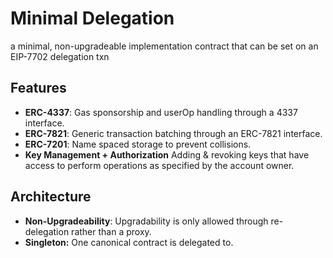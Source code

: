 # Minimal Delegation

a minimal, non-upgradeable implementation contract that can be set on an EIP-7702 delegation txn


## Features

- **ERC-4337**: Gas sponsorship and userOp handling through a 4337 interface.
- **ERC-7821**: Generic transaction batching through an ERC-7821 interface.
- **ERC-7201**: Name spaced storage to prevent collisions.
- **Key Management + Authorization** Adding & revoking keys that have access to perform operations as specified by the account owner.


## Architecture
- **Non-Upgradeability**: Upgradability is only allowed through re-delegation rather than a proxy.
- **Singleton:** One canonical contract is delegated to.